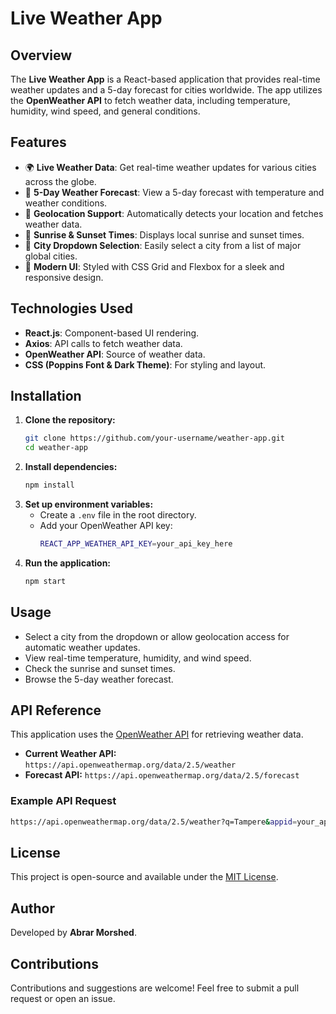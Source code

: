 # Live Weather App

## Overview
The **Live Weather App** is a React-based application that provides real-time weather updates and a 5-day forecast for cities worldwide. The app utilizes the **OpenWeather API** to fetch weather data, including temperature, humidity, wind speed, and general conditions.

## Features
- 🌍 **Live Weather Data**: Get real-time weather updates for various cities across the globe.
- 📅 **5-Day Weather Forecast**: View a 5-day forecast with temperature and weather conditions.
- 🔄 **Geolocation Support**: Automatically detects your location and fetches weather data.
- 🌇 **Sunrise & Sunset Times**: Displays local sunrise and sunset times.
- 🌆 **City Dropdown Selection**: Easily select a city from a list of major global cities.
- 🌙 **Modern UI**: Styled with CSS Grid and Flexbox for a sleek and responsive design.

## Technologies Used
- **React.js**: Component-based UI rendering.
- **Axios**: API calls to fetch weather data.
- **OpenWeather API**: Source of weather data.
- **CSS (Poppins Font & Dark Theme)**: For styling and layout.

## Installation
1. **Clone the repository:**
   ```sh
   git clone https://github.com/your-username/weather-app.git
   cd weather-app
   ```
2. **Install dependencies:**
   ```sh
   npm install
   ```
3. **Set up environment variables:**
   - Create a `.env` file in the root directory.
   - Add your OpenWeather API key:
     ```sh
     REACT_APP_WEATHER_API_KEY=your_api_key_here
     ```
4. **Run the application:**
   ```sh
   npm start
   ```

## Usage
- Select a city from the dropdown or allow geolocation access for automatic weather updates.
- View real-time temperature, humidity, and wind speed.
- Check the sunrise and sunset times.
- Browse the 5-day weather forecast.


## API Reference
This application uses the [OpenWeather API](https://openweathermap.org/api) for retrieving weather data.
- **Current Weather API:** `https://api.openweathermap.org/data/2.5/weather`
- **Forecast API:** `https://api.openweathermap.org/data/2.5/forecast`

### Example API Request
```sh
https://api.openweathermap.org/data/2.5/weather?q=Tampere&appid=your_api_key&units=metric
```

## License
This project is open-source and available under the [MIT License](LICENSE).

## Author
Developed by **Abrar Morshed**.

## Contributions
Contributions and suggestions are welcome! Feel free to submit a pull request or open an issue.
